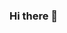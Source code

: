 ### Hi there 👋

<!--
**lkalyani1/lkalyani1** is a ✨ _special_ ✨ repository because its `README.md` (this file) appears on your GitHub profile.

Here are some ideas to get you started:

- 🔭 I’m currently working on Git courses...
- 🌱 I’m currently learning Github and Git Commands...
- 👯 I’m looking to collaborate on Github Learnings...
- 🤔 I’m looking for help with ...
- 💬 Ask me about ...
- 📫 How to reach me: ...
- 😄 Pronouns: ...
- ⚡ Fun fact: ...
-->
